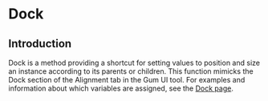 # Dock

## Introduction

Dock is a method providing a shortcut for setting values to position and size an instance according to its parents or children. This function mimicks the Dock section of the Alignment tab in the Gum UI tool. For examples and information about which variables are assigned, see the [Dock page](../../../gum-tool/gum-elements/general-properties/dock.md).
